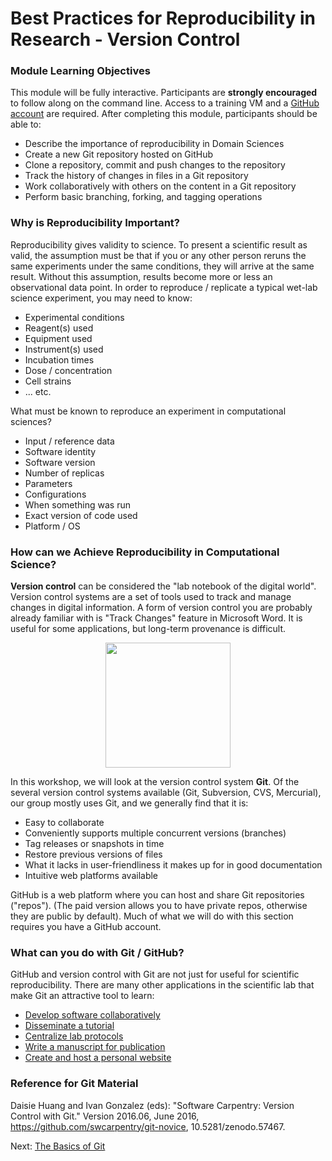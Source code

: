 # Best Practices for Reproducibility in Research - Version Control

### Module Learning Objectives

This module will be fully interactive. Participants are **strongly encouraged** to follow along on the command line. Access to a training VM and a [GitHub account](https://github.com/join) are required. After completing this module, participants should be able to:

 * Describe the importance of reproducibility in Domain Sciences
 * Create a new Git repository hosted on GitHub
 * Clone a repository, commit and push changes to the repository
 * Track the history of changes in files in a Git repository
 * Work collaboratively with others on the content in a Git repository
 * Perform basic branching, forking, and tagging operations


### Why is Reproducibility Important?

Reproducibility gives validity to science. To present a scientific result as valid, the assumption must be that if you or any other person reruns the same experiments under the same conditions, they will arrive at the same result. Without this assumption, results become more or less an observational data point. In order to reproduce / replicate a typical wet-lab science experiment, you may need to know:

 * Experimental conditions
 * Reagent(s) used
 * Equipment used
 * Instrument(s) used
 * Incubation times
 * Dose / concentration
 * Cell strains
 * ... etc.

What must be known to reproduce an experiment in computational sciences?

 * Input / reference data
 * Software identity
 * Software version
 * Number of replicas
 * Parameters
 * Configurations
 * When something was run
 * Exact version of code used
 * Platform / OS


### How can we Achieve Reproducibility in Computational Science?

**Version control** can be considered the "lab notebook of the digital world". Version control systems are a set of tools used to track and manage changes in digital information. A form of version control you are probably already familiar with is "Track Changes" feature in Microsoft Word. It is useful for some applications, but long-term provenance is difficult.


<center><img src="./fig/sophistication.png" style="height:200px;"></center>


In this workshop, we will look at the version control system **Git**. Of the several version control systems available (Git, Subversion, CVS, Mercurial), our group mostly uses Git, and we generally find that it is:

 * Easy to collaborate
 * Conveniently supports multiple concurrent versions (branches)
 * Tag releases or snapshots in time
 * Restore previous versions of files
 * What it lacks in user-friendliness it makes up for in good documentation
 * Intuitive web platforms available

GitHub is a web platform where you can host and share Git repositories ("repos"). (The paid version allows you to have private repos, otherwise they are public by default). Much of what we will do with this section requires you have a GitHub account.


### What can you do with Git / GitHub?

GitHub and version control with Git are not just for useful for scientific reproducibility. There are many other applications in the scientific lab that make Git an attractive tool to learn:

 * [Develop software collaboratively](https://www.atlassian.com/git/tutorials/comparing-workflows/gitflow-workflow)
 * [Disseminate a tutorial](https://github.com/jamescarson3/ctls2018)
 * [Centralize lab protocols](https://github.com/search?q=lab+protocols)
 * [Write a manuscript for publication](https://livecomsjournal.github.io/about/paper_code/)
 * [Create and host a personal website](http://jmcglone.com/guides/github-pages/)


### Reference for Git Material

Daisie Huang and Ivan Gonzalez (eds): "Software Carpentry: Version
Control with Git."  Version 2016.06, June 2016,
https://github.com/swcarpentry/git-novice, 10.5281/zenodo.57467.


Next: [The Basics of Git](docs/reproducibility_git_02.md)

